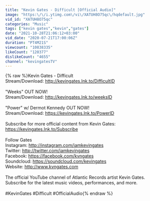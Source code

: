 ```yaml
---
title: "Kevin Gates - Difficult [Official Audio]"
image: "https:\/\/i.ytimg.com\/vi\/XATUH8O75qc\/hqdefault.jpg"
vid_id: "XATUH8O75qc"
categories: "Music"
tags: ["kevin gates","kevin","gates"]
date: "2021-10-28T21:06:12+03:00"
vid_date: "2020-07-21T17:00:06Z"
duration: "PT4M21S"
viewcount: "10838335"
likeCount: "120377"
dislikeCount: "4655"
channel: "kevingatesTV"
---
```

{% raw %}Kevin Gates - Difficult<br />Stream/Download: <a rel="nofollow" target="blank" href="http://kevingates.lnk.to/DifficultID">http://kevingates.lnk.to/DifficultID</a><br /><br />&quot;Weeks&quot; OUT NOW!<br />Stream/Download: <a rel="nofollow" target="blank" href="http://kevingates.lnk.to/weeksID">http://kevingates.lnk.to/weeksID</a> <br /><br />&quot;Power&quot; w/ Dermot Kennedy OUT NOW!<br />Stream/Download: <a rel="nofollow" target="blank" href="https://kevingates.lnk.to/PowerID">https://kevingates.lnk.to/PowerID</a> <br /><br />Subscribe for more official content from Kevin Gates:<br /><a rel="nofollow" target="blank" href="https://kevingates.lnk.to/Subscribe">https://kevingates.lnk.to/Subscribe</a><br /><br />Follow Gates<br />Instagram: <a rel="nofollow" target="blank" href="http://instagram.com/iamkevingates">http://instagram.com/iamkevingates</a><br />Twitter: <a rel="nofollow" target="blank" href="http://twitter.com/iamkevingates">http://twitter.com/iamkevingates</a><br />Facebook: <a rel="nofollow" target="blank" href="https://facebook.com/kvngates">https://facebook.com/kvngates</a><br />Soundcloud: <a rel="nofollow" target="blank" href="https://soundcloud.com/kevingates">https://soundcloud.com/kevingates</a><br />Website: <a rel="nofollow" target="blank" href="http://www.kvngates.com">http://www.kvngates.com</a><br /><br />The official YouTube channel of Atlantic Records artist Kevin Gates. Subscribe for the latest music videos, performances, and more.<br /><br />#KevinGates #Difficult #OfficialAudio{% endraw %}
